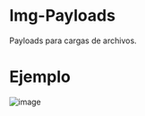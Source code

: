 # Img-Payloads

Payloads para cargas de archivos.

# Ejemplo

![image](https://github.com/user-attachments/assets/2e1a4889-73ce-4163-8e48-953a8d68a2d9)

